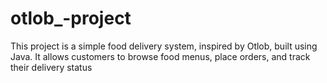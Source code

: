 # otlob_-project
This project is a simple food delivery system, inspired by Otlob, built using Java. It allows customers to browse food menus, place orders, and track their delivery status
